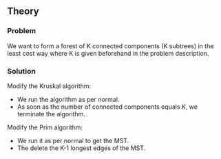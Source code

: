 ## Theory

### Problem

We want to form a forest of K connected components (K subtrees) in
the least cost way where K is given beforehand in the problem
description.

### Solution

Modify the Kruskal algorithm:
- We run the algorithm as per normal.
- As soon as the number of connected components equals K, we
terminate the algorithm.

Modify the Prim algorithm:
- We run it as per normal to get the MST.
- The delete the K-1 longest edges of the MST.